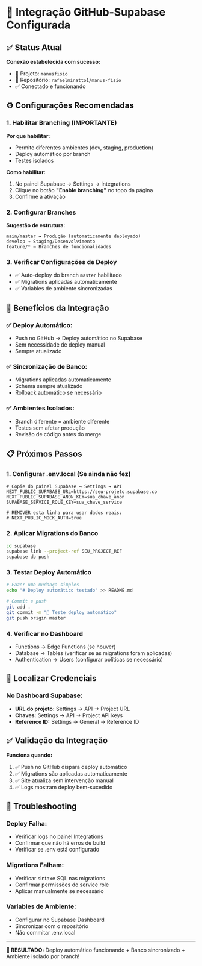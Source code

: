 # 🔗 Integração GitHub-Supabase Configurada

## ✅ Status Atual

**Conexão estabelecida com sucesso:**
- 📂 Projeto: `manusfisio`
- 🔗 Repositório: `rafaelminatto1/manus-fisio`  
- ✅ Conectado e funcionando

## ⚙️ Configurações Recomendadas

### 1. **Habilitar Branching** (IMPORTANTE)

**Por que habilitar:**
- Permite diferentes ambientes (dev, staging, production)
- Deploy automático por branch
- Testes isolados

**Como habilitar:**
1. No painel Supabase → Settings → Integrations
2. Clique no botão **"Enable branching"** no topo da página
3. Confirme a ativação

### 2. **Configurar Branches**

**Sugestão de estrutura:**

```
main/master → Produção (automaticamente deployado)
develop → Staging/Desenvolvimento
feature/* → Branches de funcionalidades
```

### 3. **Verificar Configurações de Deploy**

- ✅ Auto-deploy do branch `master` habilitado
- ✅ Migrations aplicadas automaticamente
- ✅ Variables de ambiente sincronizadas

## 🚀 Benefícios da Integração

### ✅ **Deploy Automático:**
- Push no GitHub → Deploy automático no Supabase
- Sem necessidade de deploy manual
- Sempre atualizado

### ✅ **Sincronização de Banco:**
- Migrations aplicadas automaticamente
- Schema sempre atualizado
- Rollback automático se necessário

### ✅ **Ambientes Isolados:**
- Branch diferente = ambiente diferente
- Testes sem afetar produção
- Revisão de código antes do merge

## 📋 Próximos Passos

### 1. **Configurar .env.local** (Se ainda não fez)

```env
# Copie do painel Supabase → Settings → API
NEXT_PUBLIC_SUPABASE_URL=https://seu-projeto.supabase.co
NEXT_PUBLIC_SUPABASE_ANON_KEY=sua_chave_anon
SUPABASE_SERVICE_ROLE_KEY=sua_chave_service

# REMOVER esta linha para usar dados reais:
# NEXT_PUBLIC_MOCK_AUTH=true
```

### 2. **Aplicar Migrations do Banco**

```bash
cd supabase
supabase link --project-ref SEU_PROJECT_REF
supabase db push
```

### 3. **Testar Deploy Automático**

```bash
# Fazer uma mudança simples
echo "# Deploy automático testado" >> README.md

# Commit e push
git add .
git commit -m "🧪 Teste deploy automático"
git push origin master
```

### 4. **Verificar no Dashboard**

- Functions → Edge Functions (se houver)
- Database → Tables (verificar se as migrations foram aplicadas)
- Authentication → Users (configurar políticas se necessário)

## 🔧 **Localizar Credenciais**

### No Dashboard Supabase:
- **URL do projeto:** Settings → API → Project URL
- **Chaves:** Settings → API → Project API keys
- **Reference ID:** Settings → General → Reference ID

## ✅ **Validação da Integração**

**Funciona quando:**
1. ✅ Push no GitHub dispara deploy automático
2. ✅ Migrations são aplicadas automaticamente  
3. ✅ Site atualiza sem intervenção manual
4. ✅ Logs mostram deploy bem-sucedido

## 🚨 **Troubleshooting**

### Deploy Falha:
- Verificar logs no painel Integrations
- Confirmar que não há erros de build
- Verificar se .env está configurado

### Migrations Falham:
- Verificar sintaxe SQL nas migrations
- Confirmar permissões do service role
- Aplicar manualmente se necessário

### Variables de Ambiente:
- Configurar no Supabase Dashboard
- Sincronizar com o repositório
- Não commitar .env.local

---

**🎯 RESULTADO:** Deploy automático funcionando + Banco sincronizado + Ambiente isolado por branch! 